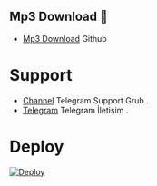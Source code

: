 <h2 align="centre"> Mp3 Download 🔖</h2>

- [Mp3 Download](https://github.com/Melih00can10/songbul) Github 

# Support 
- [Channel](https://t.me/StarBotKanal) Telegram Support Grub . 
- [Telegram](https://t.me/Hayiboo) Telegram İletişim .



# Deploy
<a href="https://heroku.com/deploy?template=https://github.com/melih00can10/songbul">
  <img src="https://www.herokucdn.com/deploy/button.svg" alt="Deploy">
</a>
